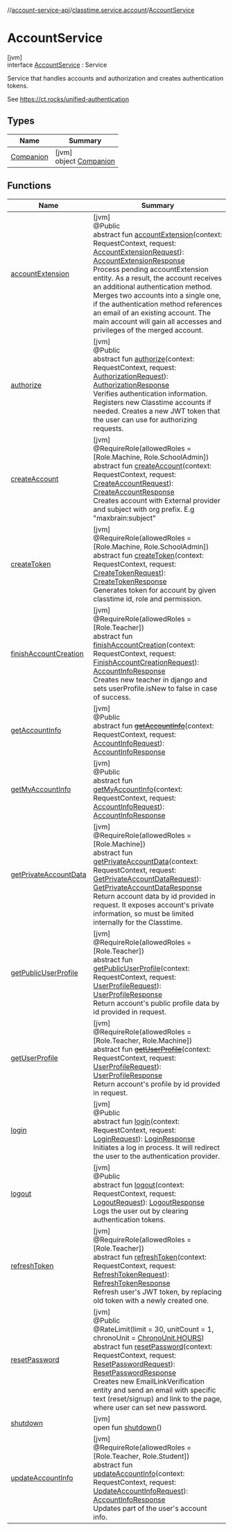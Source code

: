 //[account-service-api](../../../index.md)/[classtime.service.account](../index.md)/[AccountService](index.md)

# AccountService

[jvm]\
interface [AccountService](index.md) : Service

Service that handles accounts and authorization and creates authentication tokens.

See https://ct.rocks/unified-authentication

## Types

| Name | Summary |
|---|---|
| [Companion](-companion/index.md) | [jvm]<br>object [Companion](-companion/index.md) |

## Functions

| Name | Summary |
|---|---|
| [accountExtension](account-extension.md) | [jvm]<br>@Public<br>abstract fun [accountExtension](account-extension.md)(context: RequestContext, request: [AccountExtensionRequest](../-account-extension-request/index.md)): [AccountExtensionResponse](../-account-extension-response/index.md)<br>Process pending accountExtension entity. As a result, the account receives an additional authentication method. Merges two accounts into a single one, if the authentication method references an email of an existing account. The main account will gain all accesses and privileges of the merged account. |
| [authorize](authorize.md) | [jvm]<br>@Public<br>abstract fun [authorize](authorize.md)(context: RequestContext, request: [AuthorizationRequest](../-authorization-request/index.md)): [AuthorizationResponse](../-authorization-response/index.md)<br>Verifies authentication information. Registers new Classtime accounts if needed. Creates a new JWT token that the user can use for authorizing requests. |
| [createAccount](create-account.md) | [jvm]<br>@RequireRole(allowedRoles = [Role.Machine, Role.SchoolAdmin])<br>abstract fun [createAccount](create-account.md)(context: RequestContext, request: [CreateAccountRequest](../-create-account-request/index.md)): [CreateAccountResponse](../-create-account-response/index.md)<br>Creates account with External provider and subject with org prefix. E.g &quot;maxbrain:subject&quot; |
| [createToken](create-token.md) | [jvm]<br>@RequireRole(allowedRoles = [Role.Machine, Role.SchoolAdmin])<br>abstract fun [createToken](create-token.md)(context: RequestContext, request: [CreateTokenRequest](../-create-token-request/index.md)): [CreateTokenResponse](../-create-token-response/index.md)<br>Generates token for account by given classtime id, role and permission. |
| [finishAccountCreation](finish-account-creation.md) | [jvm]<br>@RequireRole(allowedRoles = [Role.Teacher])<br>abstract fun [finishAccountCreation](finish-account-creation.md)(context: RequestContext, request: [FinishAccountCreationRequest](../-finish-account-creation-request/index.md)): [AccountInfoResponse](../-account-info-response/index.md)<br>Creates new teacher in django and sets userProfile.isNew to false in case of success. |
| [getAccountInfo](get-account-info.md) | [jvm]<br>@Public<br>abstract fun [~~getAccountInfo~~](get-account-info.md)(context: RequestContext, request: [AccountInfoRequest](../-account-info-request/index.md)): [AccountInfoResponse](../-account-info-response/index.md) |
| [getMyAccountInfo](get-my-account-info.md) | [jvm]<br>@Public<br>abstract fun [getMyAccountInfo](get-my-account-info.md)(context: RequestContext, request: [AccountInfoRequest](../-account-info-request/index.md)): [AccountInfoResponse](../-account-info-response/index.md) |
| [getPrivateAccountData](get-private-account-data.md) | [jvm]<br>@RequireRole(allowedRoles = [Role.Machine])<br>abstract fun [getPrivateAccountData](get-private-account-data.md)(context: RequestContext, request: [GetPrivateAccountDataRequest](../-get-private-account-data-request/index.md)): [GetPrivateAccountDataResponse](../-get-private-account-data-response/index.md)<br>Return account data by id provided in request. It exposes account's private information, so must be limited internally for the Classtime. |
| [getPublicUserProfile](get-public-user-profile.md) | [jvm]<br>@RequireRole(allowedRoles = [Role.Teacher])<br>abstract fun [getPublicUserProfile](get-public-user-profile.md)(context: RequestContext, request: [UserProfileRequest](../-user-profile-request/index.md)): [UserProfileResponse](../-user-profile-response/index.md)<br>Return account's public profile data by id provided in request. |
| [getUserProfile](get-user-profile.md) | [jvm]<br>@RequireRole(allowedRoles = [Role.Teacher, Role.Machine])<br>abstract fun [~~getUserProfile~~](get-user-profile.md)(context: RequestContext, request: [UserProfileRequest](../-user-profile-request/index.md)): [UserProfileResponse](../-user-profile-response/index.md)<br>Return account's profile by id provided in request. |
| [login](login.md) | [jvm]<br>@Public<br>abstract fun [login](login.md)(context: RequestContext, request: [LoginRequest](../-login-request/index.md)): [LoginResponse](../-login-response/index.md)<br>Initiates a log in process. It will redirect the user to the authentication provider. |
| [logout](logout.md) | [jvm]<br>@Public<br>abstract fun [logout](logout.md)(context: RequestContext, request: [LogoutRequest](../-logout-request/index.md)): [LogoutResponse](../-logout-response/index.md)<br>Logs the user out by clearing authentication tokens. |
| [refreshToken](refresh-token.md) | [jvm]<br>@RequireRole(allowedRoles = [Role.Teacher])<br>abstract fun [refreshToken](refresh-token.md)(context: RequestContext, request: [RefreshTokenRequest](../-refresh-token-request/index.md)): [RefreshTokenResponse](../-refresh-token-response/index.md)<br>Refresh user's JWT token, by replacing old token with a newly created one. |
| [resetPassword](reset-password.md) | [jvm]<br>@Public<br>@RateLimit(limit = 30, unitCount = 1, chronoUnit = [ChronoUnit.HOURS](https://docs.oracle.com/javase/8/docs/api/java/time/temporal/ChronoUnit.HOURS.html))<br>abstract fun [resetPassword](reset-password.md)(context: RequestContext, request: [ResetPasswordRequest](../-reset-password-request/index.md)): [ResetPasswordResponse](../-reset-password-response/index.md)<br>Creates new EmailLinkVerification entity and send an email with specific text (reset/signup) and link to the page, where user can set new password. |
| [shutdown](index.md#-610305814%2FFunctions%2F1931141392) | [jvm]<br>open fun [shutdown](index.md#-610305814%2FFunctions%2F1931141392)() |
| [updateAccountInfo](update-account-info.md) | [jvm]<br>@RequireRole(allowedRoles = [Role.Teacher, Role.Student])<br>abstract fun [updateAccountInfo](update-account-info.md)(context: RequestContext, request: [UpdateAccountInfoRequest](../-update-account-info-request/index.md)): [AccountInfoResponse](../-account-info-response/index.md)<br>Updates part of the user's account info. |
